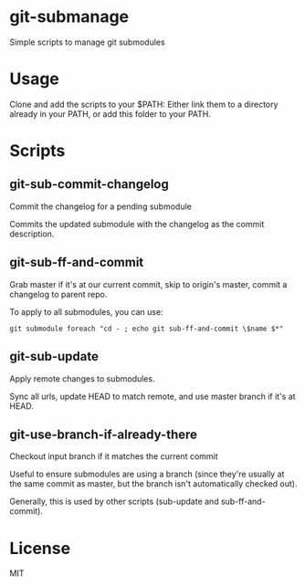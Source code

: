 git-submanage
=============

Simple scripts to manage git submodules

# Usage

Clone and add the scripts to your $PATH: Either link them to a directory
already in your PATH, or add this folder to your PATH.


# Scripts

## git-sub-commit-changelog
Commit the changelog for a pending submodule

Commits the updated submodule with the changelog as the commit description.


## git-sub-ff-and-commit
Grab master if it's at our current commit, skip to origin's master, commit a
changelog to parent repo.

To apply to all submodules, you can use:

    git submodule foreach "cd - ; echo git sub-ff-and-commit \$name $*"


## git-sub-update
Apply remote changes to submodules.

Sync all urls, update HEAD to match remote, and use master branch if it's at
HEAD.


## git-use-branch-if-already-there
Checkout input branch if it matches the current commit

Useful to ensure submodules are using a branch (since they're usually at the
same commit as master, but the branch isn't automatically checked out).

Generally, this is used by other scripts (sub-update and sub-ff-and-commit).


# License
MIT

